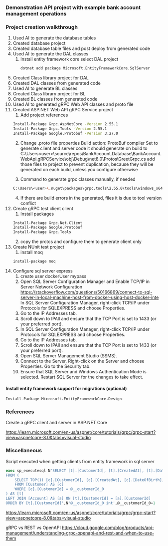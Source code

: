 ### Demonstration API project with example bank account management operations 

### Project creation walkthrough

 1. Used AI to generate the database tables
 2. Created database project
 3. Created database table files and post deploy from generated code
 4. Used AI to generate the DAL classes
	1. Install entity framework core
		select DAL project
		```bash
		dotnet add package Microsoft.EntityFrameworkCore.SqlServer
		```
 5. Created Class library project for DAL
 6. Created DAL classes from generated code
 7. Used AI to generate BL classes
 8. Created Class library project for BL
 9. Created BL classes from generated code
10. Used AI to generated gRPC Web API classes and proto file
11. Created ASP.NET Web API gRPC Service project
	1. Add project references
	```bash
	Install-Package Grpc.AspNetCore -Version 2.55.1
	Install-Package Grpc.Tools -Version 2.55.1
	Install-Package Google.Protobuf -Version 3.27.0
	```
	2. Change .proto file properties 
	Build action: ProtoBuf compiler
	Set to generate client and server code
	it should generate on build to C:\Users\<user>\source\repos\BankAccount.Database\BankAccount.WebApi.gRPCService\obj\Debug\net8.0\Protos\GreetGrpc.cs
	add those files to project to prevent duplication, because they will be generated on each build, unless you configure otherwise
	
	3. Command to generate grpc classes manually, if needed
	```bash
	C:\Users\<user>\.nuget\packages\grpc.tools\2.55.0\tools\windows_x64\protoc.exe --csharp_out=../Generated --grpc_out=../Generated --plugin=protoc-gen-grpc=C:\Users\<user>\.nuget\packages\grpc.tools\2.55.0\tools\windows_x64\grpc_csharp_plugin.exe bank_service.proto
	```
	4. If there are build errors in the generated, files it is due to tool version conflict
12. Create gRPC test client client
	1. Install packages
	```bash
	Install-Package Grpc.Net.Client
	Install-Package Google.Protobuf
	Install-Package Grpc.Tools
	```
	2. copy the protos and configure them to generate client only  
13. Create NUnit test project
	1. install moq
	```bash
	install-package moq
	```
14. Configure sql server express
	1. create user dockerUser mypass
	2. Open SQL Server Configuration Manager and Enable TCP/IP in Server Network Configuration 
	https://stackoverflow.com/questions/50166869/connect-to-sql-server-in-local-machine-host-from-docker-using-host-docker-inte
	In SQL Server Configuration Manager, right-click TCP/IP under Protocols for SQLEXPRESS and choose Properties.
	1. Go to the IP Addresses tab.
	1. Scroll down to IPAll and ensure that the TCP Port is set to 1433 (or your preferred port).
	1. In SQL Server Configuration Manager, right-click TCP/IP under Protocols for SQLEXPRESS and choose Properties.
	1. Go to the IP Addresses tab.
	1. Scroll down to IPAll and ensure that the TCP Port is set to 1433 (or your preferred port).
	1. Open SQL Server Management Studio (SSMS).
	1. Connect to the Server. Right-click on the Server and choose Properties. Go to the Security tab.
	1. Ensure that SQL Server and Windows Authentication Mode is selected. Restart SQL Server for the changes to take effect.
	 
	

#### Install entity framework support for migrations (optional)
```bash
Install-Package Microsoft.EntityFrameworkCore.Design
```

### References

Create a gRPC client and server in ASP.NET Core

https://learn.microsoft.com/en-us/aspnet/core/tutorials/grpc/grpc-start?view=aspnetcore-8.0&tabs=visual-studio

### Miscellaneous
Script executed when getting clients from entity framework in sql server
```sql
exec sp_executesql N'SELECT [t].[CustomerId], [t].[CreatedAt], [t].[DateOfBirth], [t].[Email], [t].[FirstName], [t].[LastName], [t].[PhoneNumber], [t].[UpdatedAt], [a].[AccountId], [a].[AccountType], [a].[Balance], [a].[CreatedAt], [a].[Currency], [a].[CustomerId], [a].[UpdatedAt]
FROM (
    SELECT TOP(1) [c].[CustomerId], [c].[CreatedAt], [c].[DateOfBirth], [c].[Email], [c].[FirstName], [c].[LastName], [c].[PhoneNumber], [c].[UpdatedAt]
    FROM [Customer] AS [c]
    WHERE [c].[CustomerId] = @__customerId_0
) AS [t]
LEFT JOIN [Account] AS [a] ON [t].[CustomerId] = [a].[CustomerId]
ORDER BY [t].[CustomerId]',N'@__customerId_0 int',@__customerId_0=1
```
https://learn.microsoft.com/en-us/aspnet/core/tutorials/grpc/grpc-start?view=aspnetcore-8.0&tabs=visual-studio

gRPC vs REST vs OpenAPI
https://cloud.google.com/blog/products/api-management/understanding-grpc-openapi-and-rest-and-when-to-use-them
